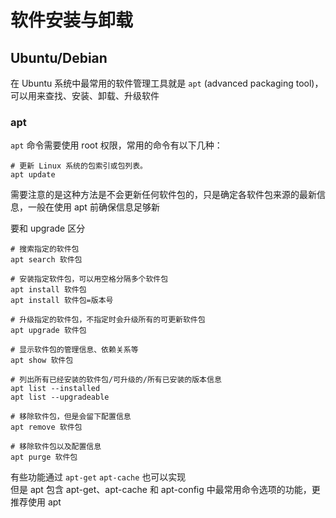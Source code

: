 # 软件安装与卸载
## Ubuntu/Debian
在 Ubuntu 系统中最常用的软件管理工具就是 `apt` (advanced packaging tool)，可以用来查找、安装、卸载、升级软件  

### apt
`apt` 命令需要使用 root 权限，常用的命令有以下几种：  

``` Shell
# 更新 Linux 系统的包索引或包列表。
apt update
```
需要注意的是这种方法是不会更新任何软件包的，只是确定各软件包来源的最新信息，一般在使用 apt 前确保信息足够新  

要和 upgrade 区分  


``` Shell
# 搜索指定的软件包
apt search 软件包

# 安装指定软件包，可以用空格分隔多个软件包
apt install 软件包
apt install 软件包=版本号

# 升级指定的软件包，不指定时会升级所有的可更新软件包
apt upgrade 软件包

# 显示软件包的管理信息、依赖关系等
apt show 软件包

# 列出所有已经安装的软件包/可升级的/所有已安装的版本信息
apt list --installed
apt list --upgradeable

# 移除软件包，但是会留下配置信息
apt remove 软件包

# 移除软件包以及配置信息
apt purge 软件包
```

有些功能通过 `apt-get` `apt-cache` 也可以实现  
但是 apt 包含 apt-get、apt-cache 和 apt-config 中最常用命令选项的功能，更推荐使用 apt  